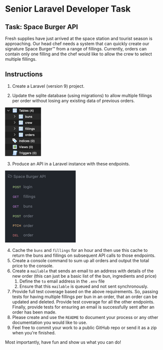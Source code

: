 # Senior Laravel Developer Task

## Task: Space Burger API

Fresh supplies have just arrived at the space station and tourist season is
approaching. Our head chef needs a system that can quickly create our signature
Space Burger™ from a range of fillings. Currently, orders can contain only one
filling and the chef would like to allow the crew to select multiple fillings.

## Instructions

1. Create a Laravel (version 9) project.

2. Update the sqlite database (using migrations) to allow multiple fillings per order without losing any existing data of previous orders.

![db-schema](./assets/db_schema.png)

3. Produce an API in a Laravel instance with these endpoints.

![expected-endpoints](./assets/endpoints.png)

4. Cache the `buns` and `fillings` for an hour and then use this cache to return the buns and fillings on subsequent API calls to those endpoints.
5. Create a console command to sum up all orders and output the total price to the console.
6. Create a `mailable` that sends an email to an address with details of the new order (this can just be a basic list of the bun, ingredients and price)
   1. Define the `to` email address in the `.env` file
   2. Ensure that this `mailable` is queued and not sent synchronously.
7. Provide full test coverage based on the above requirements. So, passing tests for having multiple fillings per bun in an order, that an order can be updated and deleted. Provide test coverage for all the other endpoints. Finally, provide tests for ensuring an email is successfully sent after an order has been made.
8. Please create and use the `README` to document your process or any other documentation you would like to use.
9. Feel free to commit your work to a public GitHub repo or send it as a zip when you're finished.

Most importantly, have fun and show us what you can do!